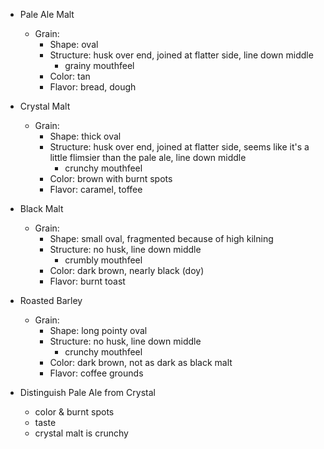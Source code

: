 * Pale Ale Malt
	* Grain:
		* Shape: oval
		* Structure: husk over end, joined at flatter side, line down middle
			* grainy mouthfeel
		* Color: tan
		* Flavor: bread, dough
* Crystal Malt
	* Grain:
		* Shape: thick oval
		* Structure: husk over end, joined at flatter side, seems like it's a little flimsier than the pale ale, line down middle
			* crunchy mouthfeel
		* Color: brown with burnt spots
		* Flavor: caramel, toffee
* Black Malt
	* Grain:
		* Shape: small oval, fragmented because of high kilning
		* Structure: no husk, line down middle
			* crumbly mouthfeel
		* Color: dark brown, nearly black (doy)
		* Flavor: burnt toast
* Roasted Barley
	* Grain:
		* Shape: long pointy oval
		* Structure: no husk, line down middle
			* crunchy mouthfeel
		* Color: dark brown, not as dark as black malt
		* Flavor: coffee grounds

* Distinguish Pale Ale from Crystal
	* color & burnt spots
	* taste
	* crystal malt is crunchy